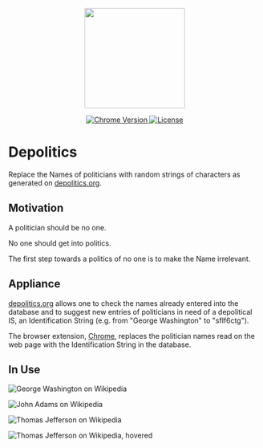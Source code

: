 <p align="center">
    <img src="https://raw.githubusercontent.com/ly3xqhl8g9/depolitics/master/about/identity/depolitics-black.png" height="200px">
</p>


<p align="center">
    <a href="https://chrome.google.com/webstore/detail/depolitics/inninfkbddlmdijajpaodkemfimonneg">
        <img src="https://img.shields.io/badge/chrome-v1.0.1-blue.svg?colorB=004F91&style=for-the-badge" alt="Chrome Version">
    </a>
    <a href="https://github.com/ly3xqhl8g9/depolitics/blob/master/LICENSE">
        <img src="https://img.shields.io/badge/license-MIT-blue.svg?colorB=492356&style=for-the-badge" alt="License">
    </a>
</p>



# Depolitics

Replace the Names of politicians with random strings of characters as generated on [depolitics.org](https://depolitics.org).


## Motivation

A politician should be no one.

No one should get into politics.

The first step towards a politics of no one is to make the Name irrelevant.


## Appliance

[depolitics.org](https://depolitics.org) allows one to check the names already entered into the database and to suggest new entries of politicians in need of a depolitical IS, an Identification String (e.g. from "George Washington" to "sflf6ctg").

The browser extension, [Chrome](https://chrome.google.com/webstore/detail/depolitics/inninfkbddlmdijajpaodkemfimonneg), replaces the politician names read on the web page with the Identification String in the database.


## In Use

![George Washington on Wikipedia](https://raw.githubusercontent.com/ly3xqhl8g9/depolitics/master/extensions/chrome/chrome-dev-files/screenshots/ss-sflf6ctg.png)

![John Adams on Wikipedia](https://raw.githubusercontent.com/ly3xqhl8g9/depolitics/master/extensions/chrome/chrome-dev-files/screenshots/ss-70wx0y5q.png)

![Thomas Jefferson on Wikipedia](https://raw.githubusercontent.com/ly3xqhl8g9/depolitics/master/extensions/chrome/chrome-dev-files/screenshots/ss-xfauvtwu.png)

![Thomas Jefferson on Wikipedia, hovered](https://raw.githubusercontent.com/ly3xqhl8g9/depolitics/master/extensions/chrome/chrome-dev-files/screenshots/ss-xfauvtwu-hover.png)
